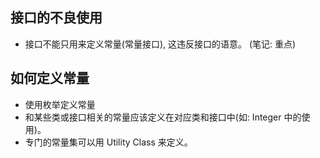 ## 接口的不良使用
- 接口不能只用来定义常量(常量接口), 这违反接口的语意。     (笔记: 重点)


## 如何定义常量
- 使用枚举定义常量
- 和某些类或接口相关的常量应该定义在对应类和接口中(如: Integer 中的使用)。
- 专门的常量集可以用 Utility Class 来定义。